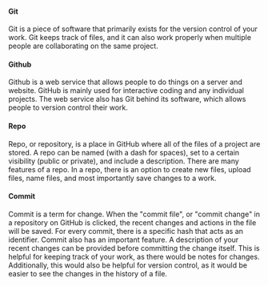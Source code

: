 #### Git
Git is a piece of software that primarily exists for the version control of your work. Git keeps track of files, and it can also work properly when multiple people are collaborating on the same project. 

#### Github
Github is a web service that allows people to do things on a server and website. GitHub is mainly used for interactive coding and any individual projects. The web service also has Git behind its software, which allows people to version control their work.

#### Repo
Repo, or repository, is a place in GitHub where all of the files of a project are stored. A repo can be named (with a dash for spaces), set to a certain visibility (public or private), and include a description. There are many features of a repo. In a repo, there is an option to create new files, upload files, name files, and most importantly save changes to a work. 

#### Commit
Commit is a term for change. When the "commit file", or "commit change" in a repository on GitHub is clicked, the recent changes and actions in the file will be saved. For every commit, there is a specific hash that acts as an identifier. Commit also has an important feature. A description of your recent changes can be provided before committing the change itself. This is helpful for keeping track of your work, as there would be notes for changes. Additionally, this would also be helpful for version control, as it would be easier to see the changes in the history of a file.
